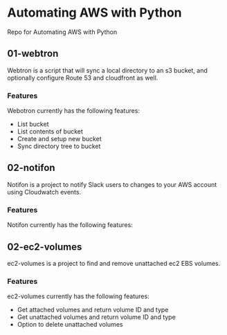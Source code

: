 # Automating AWS with Python
Repo for Automating AWS with Python

## 01-webtron

Webtron is a script that will sync a local directory
to an s3 bucket, and optionally configure Route 53
and cloudfront as well.

### Features

Webotron currently has the following features:

- List bucket
- List contents of bucket
- Create and setup new bucket
- Sync directory tree to bucket

## 02-notifon

Notifon is a project to notify Slack users to changes to your AWS account
using Cloudwatch events.

### Features

Notifon currently has the following features:


## 02-ec2-volumes

ec2-volumes is a project to find and remove unattached ec2 EBS volumes.

### Features

ec2-volumes currently has the following features:

- Get attached volumes and return volume ID and type
- Get unattached volumes and return volume ID and type
- Option to delete unattached volumes